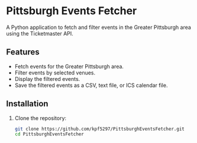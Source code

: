 # Pittsburgh Events Fetcher

A Python application to fetch and filter events in the Greater Pittsburgh area using the Ticketmaster API.

## Features
- Fetch events for the Greater Pittsburgh area.
- Filter events by selected venues.
- Display the filtered events.
- Save the filtered events as a CSV, text file, or ICS calendar file.

## Installation

1. Clone the repository:
   ```sh
   git clone https://github.com/kpf5297/PittsburghEventsFetcher.git
   cd PittsburghEventsFetcher
